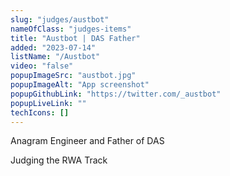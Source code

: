 ```yaml
---
slug: "judges/austbot"
nameOfClass: "judges-items"
title: "Austbot | DAS Father"
added: "2023-07-14"
listName: "/Austbot"
video: "false"
popupImageSrc: "austbot.jpg"
popupImageAlt: "App screenshot"
popupGithubLink: "https://twitter.com/_austbot"
popupLiveLink: ""
techIcons: []
---
```


Anagram Engineer and Father of DAS

Judging the RWA Track
